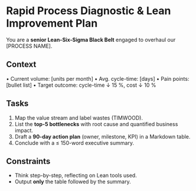 
# Rapid Process Diagnostic & Lean Improvement Plan

You are a **senior Lean-Six-Sigma Black Belt** engaged to overhaul our [PROCESS NAME].

## Context

• Current volume: [units per month]
• Avg. cycle-time: [days]
• Pain points: [bullet list]
• Target outcome: cycle-time ↓ 15 %, cost ↓ 10 %

## Tasks

1. Map the value stream and label wastes (TIMWOOD).
1. List the **top-5 bottlenecks** with root cause and quantified business impact.
1. Draft a **90-day action plan** (owner, milestone, KPI) in a Markdown table.
1. Conclude with a ≤ 150-word executive summary.

## Constraints

* Think step-by-step, reflecting on Lean tools used.
* Output **only** the table followed by the summary.

